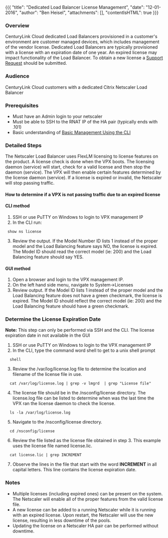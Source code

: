 {{{
  "title": "Dedicated Load Balancer License Management",
  "date": "12-01-2016",
  "author": "Ben Heisel",
  "attachments": [],
  "contentIsHTML": true
}}}

### Overview

CenturyLink Cloud dedicated Load Balancers provisioned in a customer's environment are customer managed devices, which includes management of the vendor license. Dedicated Load Balancers are typically provisioned with a license with an expiration date of one year. An expired license may impact functionality of the Load Balancer. To obtain a new license a [Support Request](../Support/how-do-i-report-a-support-issue.md) should be submitted.

### Audience

CenturyLink Cloud customers with a dedicated Citrix Netscaler Load Balancer

### Prerequisites

* Must have an Admin login to your netscaler
* Must be able to SSH to the RNAT IP of the HA pair (typically ends with .101)
* Basic understanding of [Basic Management Using the CLI](../Network/dedicated-load-balancer-using-cli-basic-management.md)

### Detailed Steps

The Netscaler Load Balancer uses FlexLM licensing to license features on the product. A license check is done when the VPX boots. The licensing daemon (service) will start, check for a valid license and then stop the daemon (service). The VPX will then enable certain features determined by the license daemon (service). If a license is expired or invalid, the Netscaler will stop passing traffic.

#### How to determine if a VPX is not passing traffic due to an expired license

#### CLI method

1. SSH or use PuTTY on Windows to login to VPX management IP 
2. In the CLI run:
 ```
  show ns license
  ```
  
3. Review the output. If the Model Number ID lists 1 instead of the proper model and the Load Balancing feature says NO, the license is expired. The Model ID should read the correct model (ie: 200) and the Load Balancing feature should say YES.

#### GUI method

1. Open a browser and login to the VPX management IP.
2. On the left hand side menu, navigate to System->Licenses
3. Review output. If the Model ID lists 1 instead of the proper model and the Load Balancing feature does not have a green checkmark, the license is expired. The Model ID should reflect the correct model (ie: 200) and the Load Balancing feature should have a green checkmark.

### Determine the License Expiration Date

**Note:** This step can only be performed via SSH and the CLI. The license expiration date in not available in the GUI

1. SSH or use PuTTY on Windows to login to the VPX management IP
2. In the CLI, type the command word shell to get to a unix shell prompt
```
  shell
  ```
3. Review the /var/log/license.log file to determine the location and filename of the license file in use.
```
  cat /var/log/license.log | grep -v lmgrd  | grep "License file"
  ```
4. The license file should be in the /nsconfig/license directory. The license.log file can be listed to determine when was the last time the VPX ran the license daemon to check the license.
```
  ls -la /var/log/license.log
  ```
5. Navigate to the /nsconfig/license directory.
```
  cd /nsconfig/license
  ```
6. Review the file listed as the license file obtained in step 3. This example uses the license file named license.lic.
```
  cat license.lic | grep INCREMENT
  ```
7. Observe the lines in the file that start with the word **INCREMENT** in all capital letters. This line contains the license expiration date.

### Notes

* Multiple licenses (including expired ones) can be present on the system. The Netscaler will enable all of the proper features from the valid license file.
* A new license can be added to a running Netscaler while it is running with an expired license. Upon restart, the Netscaler will use the new license, resulting in less downtime of the pools.
* Updating the license on a Netscaler HA pair can be performed without downtime.
